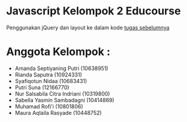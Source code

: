 # Javascript Kelompok 2 Educourse
Penggunakan jQuery dan layout ke dalam kode [tugas sebelumnya](https://github.com/muhamadrofii/JQuery-kelompok-2-Educourse)



# Anggota Kelompok :

- Amanda Septiyaning Putri (10638951)
- Rianda Saputra (10924331)
- Syafiqotun Nidaa (10683431)
- Putri Suna (12166770)
- Nur Salsabila Citra Indriani (10319800)
- Sabella Yasmin Sambadagni (10414869)
- Muhamad Rofi'i (10801806)
- Maura Aqlaila Rasyade (10448752)
